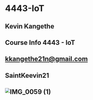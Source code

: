 # 4443-IoT

## Kevin Kangethe

## Course Info 4443 - IoT

## kkangethe21n@gmail.com

## SaintKeevin21

## ![IMG_0059 (1)](https://github.com/user-attachments/assets/bd54cd07-e483-4e03-83b1-49e10d692525)

